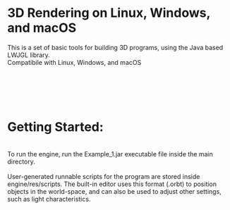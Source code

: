 # 3D Rendering on Linux, Windows, and macOS
This is a set of basic tools for building 3D programs, using the Java based LWJGL library.
<br />Compatibile with Linux, Windows, and macOS <br />


<br />
<br />
<br />
<br />

# Getting Started:

<br />
To run the engine, run the Example_1.jar executable file inside the main directory.
<br />
<br />
User-generated runnable scripts for the program are stored inside engine/res/scripts. 
The built-in editor uses this format (.orbt) to position objects in the world-space, and can also be used to adjust other settings, such as light characteristics.





<br />
